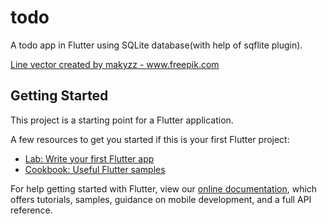 # todo

A todo app in Flutter using SQLite database(with help of sqflite plugin).

<a href="https://www.freepik.com/free-photos-vectors/line">Line vector created by makyzz - www.freepik.com</a>
## Getting Started

This project is a starting point for a Flutter application.

A few resources to get you started if this is your first Flutter project:

- [Lab: Write your first Flutter app](https://flutter.dev/docs/get-started/codelab)
- [Cookbook: Useful Flutter samples](https://flutter.dev/docs/cookbook)

For help getting started with Flutter, view our 
[online documentation](https://flutter.dev/docs), which offers tutorials, 
samples, guidance on mobile development, and a full API reference.
